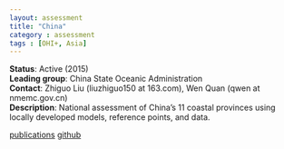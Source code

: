 ```yaml
---
layout: assessment
title: "China"
category : assessment
tags : [OHI+, Asia]
---
```


**Status**: Active (2015)  
**Leading group**: China State Oceanic Administration  
**Contact**: Zhiguo Liu (liuzhiguo150 at 163.com), Wen Quan (qwen at nmemc.gov.cn)  
**Description**: National assessment of China’s 11 coastal provinces using locally developed models, reference points, and data.

[publications]()
[github](https://github.com/OHI-Science/chn)



